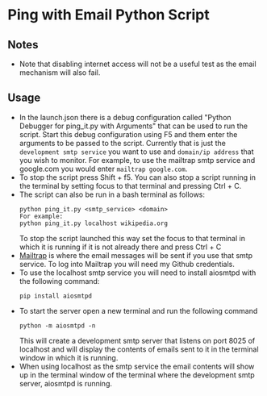 # Ping with Email Python Script

## Notes

- Note that disabling internet access will not be a useful test as the email mechanism will also fail.

## Usage

- In the launch.json there is a debug configuration called "Python Debugger for ping_it.py with Arguments" that can be used to run the script. Start this debug configuration using F5 and them enter the arguments to be passed to the script. Currently that is just the `development smtp service` you want to use and `domain/ip address` that you wish to monitor. For example, to use the mailtrap smtp service and google.com you would enter `mailtrap google.com`.
- To stop the script press Shift + f5. You can also stop a script running in the terminal by setting focus to that terminal and pressing Ctrl + C.
- The script can also be run in a bash terminal as follows:
    ```
    python ping_it.py <smtp_service> <domain> 
    For example:
    python ping_it.py localhost wikipedia.org
    ```
  To stop the script launched this way set the focus to that terminal in which it is running if it is not already there and press Ctrl + C
- [Mailtrap](https://mailtrap.io/inboxes/3085607/messages) is where the email messages will be sent if you use that smtp service. To log into Mailtrap you will need my Github credentials.
- To use the localhost smtp service you will need to install aiosmtpd with the following command:
    ```
    pip install aiosmtpd
    ```
- To start the server open a new terminal and run the following command
    ```
    python -m aiosmtpd -n
    ```
    This will create a development smtp server that listens on port 8025 of localhost and will display the contents of emails sent to it in the terminal window in which it is running.
- When using localhost as the smtp service the email contents will show up in the terminal window of the terminal where the development smtp server, aiosmtpd is running.